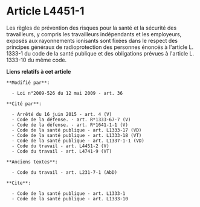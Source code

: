 # Article L4451-1

Les règles de prévention des risques pour la santé et la sécurité des travailleurs, y compris les travailleurs indépendants
et les employeurs, exposés aux rayonnements ionisants sont fixées dans le respect des principes généraux de radioprotection
des personnes énoncés à l'article L. 1333-1 du code de la santé publique et des obligations prévues à l'article L. 1333-10 du
même code.

**Liens relatifs à cet article**

	**Modifié par**:

	  - Loi n°2009-526 du 12 mai 2009 - art. 36

	**Cité par**:

	  - Arrêté du 16 juin 2015 - art. 4 (V)
	  - Code de la défense. - art. R*1333-67-7 (V)
	  - Code de la défense. - art. R*1641-1-1 (V)
	  - Code de la santé publique - art. L1333-17 (VD)
	  - Code de la santé publique - art. L1333-18 (VT)
	  - Code de la santé publique - art. L1337-1-1 (VD)
	  - Code du travail - art. L4451-2 (V)
	  - Code du travail - art. L4741-9 (VT)

	**Anciens textes**:

	  - Code du travail - art. L231-7-1 (AbD)

	**Cite**:

	  - Code de la santé publique - art. L1333-1
	  - Code de la santé publique - art. L1333-10
